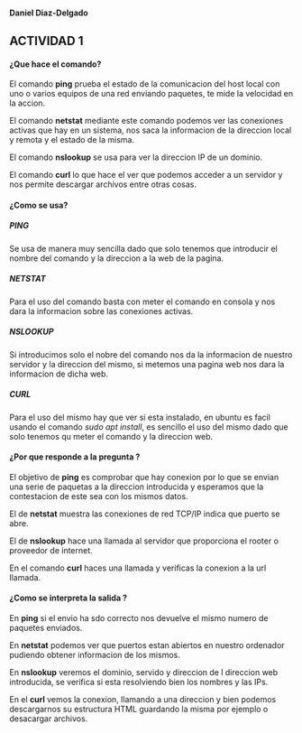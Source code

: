 #### Daniel Diaz-Delgado

## ACTIVIDAD 1

#### ¿Que hace el comando?

El comando **ping** prueba el estado de la comunicacion del host local con uno o varios equipos de una red enviando paquetes, te mide la velocidad en la accion.

El comando **netstat** mediante este comando podemos ver las conexiones activas que hay en un sistema, nos saca la informacion de la direccion local y remota y el estado de la misma.

El comando **nslookup** se usa para ver la direccion IP de un dominio.

El comando **curl** lo que hace el ver que podemos acceder a un servidor y nos permite descargar archivos entre otras cosas.

#### ¿Como se usa?

##### PING 

Se usa de manera muy sencilla dado que solo tenemos que introducir el nombre del comando y la direccion a la web de la pagina.

##### NETSTAT 

Para el uso del comando basta con meter el comando en consola y nos dara la informacion sobre las conexiones activas.

##### NSLOOKUP

Si introducimos solo el nobre del comando nos da la informacion de nuestro servidor y la direccion del mismo, si metemos una pagina web nos dara la informacion de dicha web.

##### CURL

Para el uso del mismo hay que ver si esta instalado, en ubuntu es facil usando el comando _sudo apt install_, es sencillo el uso del mismo dado que solo tenemos qu meter el comando y la direccion web.

#### ¿Por que responde a la pregunta ? 

El objetivo de **ping** es comprobar que hay conexion por lo que se envian una serie de paquetas a la direccion introducida y esperamos que la contestacion de este sea con los mismos datos.

El de **netstat** muestra las conexiones de red TCP/IP indica que puerto se abre.

El de **nslookup** hace una llamada al servidor que proporciona el rooter o proveedor de internet.

En el comando **curl** haces una llamada y verificas la conexion a la url llamada.

#### ¿Como se interpreta la salida ?

En **ping** si el envio ha sdo correcto nos devuelve el mismo numero de paquetes enviados.

En **netstat** podemos ver que puertos estan abiertos en nuestro ordenador pudiendo obtener informacion de los mismos.

En **nslookup** veremos el dominio, servido y direccion de l direccion web introducida, se verifica si esta resolviendo bien los nombres y las IPs.

En el **curl** vemos la conexion, llamando a una direccion y bien podemos descargarnos su estructura HTML guardando la misma por ejemplo o  desacargar archivos. 



